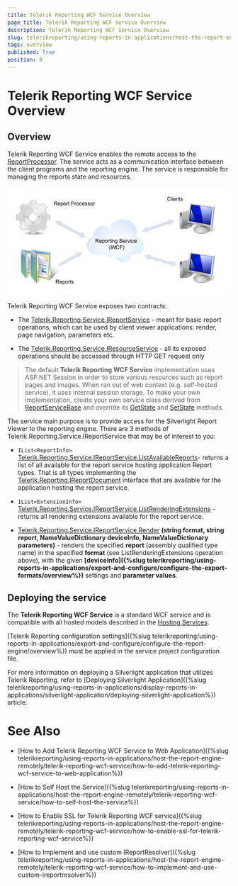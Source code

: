 ```yaml
---
title: Telerik Reporting WCF Service Overview
page_title: Telerik Reporting WCF Service Overview
description: Telerik Reporting WCF Service Overview
slug: telerikreporting/using-reports-in-applications/host-the-report-engine-remotely/telerik-reporting-wcf-service/overview
tags: overview
published: True
position: 0
---
```


# Telerik Reporting WCF Service Overview

## Overview

Telerik Reporting WCF Service enables the remote access to the [ReportProcessor](/reporting/api/Telerik.Reporting.Processing.ReportProcessor). The service acts as a communication interface between the client programs and the reporting engine. The service is responsible for managing the reports state and resources. 

  ![](images/WCFService.png)

Telerik Reporting WCF Service exposes two contracts:

* The [Telerik.Reporting.Service.IReportService](/reporting/api/Telerik.Reporting.Service.IReportService) - meant for basic report operations, which can be used by client viewer applications: render, page navigation, parameters etc. 

* The [Telerik.Reporting.Service.IResourceService](/reporting/api/Telerik.Reporting.Service.IResourceService) - all its exposed operations should be accessed through HTTP GET request only 

> The default __Telerik Reporting WCF Service__ implementation uses ASP.NET Session in order to store various resources such as report pages and images. When ran out of web context (e.g. self-hosted service), it uses internal session storage. To make your own implementation, create your own service class derived from [ReportServiceBase](/reporting/api/Telerik.Reporting.Service.ReportServiceBase) and override its [GetState](/reporting/api/Telerik.Reporting.Service.ReportServiceBase#Telerik_Reporting_Service_ReportServiceBase_GetState_System_String_) and [SetState](/reporting/api/Telerik.Reporting.Service.ReportServiceBase#Telerik_Reporting_Service_ReportServiceBase_SetState_System_String_System_Object_) methods. 

The service main purpose is to provide access for the Silverlight Report Viewer to the reporting engine. There are 3 methods of Telerik.Reporting.Service.IReportService that may be of interest to you: 

* `IList<ReportInfo>` [Telerik.Reporting.Service.IReportService.ListAvailableReports](/reporting/api/Telerik.Reporting.Service.IReportService#Telerik_Reporting_Service_IReportService_ListAvailableReports)- returns a list of all available for the report service hosting application Report types. That is all types implementing the [Telerik.Reporting.IReportDocument](/reporting/api/Telerik.Reporting.IReportDocument) interface that are available for the application hosting the report service. 

* `IList<ExtensionInfo>` [Telerik.Reporting.Service.IReportService.ListRenderingExtensions](/reporting/api/Telerik.Reporting.Service.IReportService#Telerik_Reporting_Service_IReportService_ListRenderingExtensions) - returns all rendering extensions available for the report service. 

*  [Telerik.Reporting.Service.IReportService.Render](/reporting/api/Telerik.Reporting.Service.IReportService#Telerik_Reporting_Service_IReportService_Render_System_String_System_String_Telerik_Reporting_Service_NameValueDictionary_Telerik_Reporting_Service_NameValueDictionary_) __(string format, string report, NameValueDictionary deviceInfo, NameValueDictionary parameters)__ - renders the specified __report__ (assembly qualified type name) in the specified __format__ (see ListRenderingExtensions operation above), with the given __[deviceInfo]({%slug telerikreporting/using-reports-in-applications/export-and-configure/configure-the-export-formats/overview%})__ settings and __parameter values__. 

## Deploying the service

The __Telerik Reporting WCF Service__ is a standard WCF service and is compatible with all hosted models described in the [Hosting Services](http://msdn.microsoft.com/en-us/library/ms730158). 

[Telerik Reporting configuration settings]({%slug telerikreporting/using-reports-in-applications/export-and-configure/configure-the-report-engine/overview%}) must be applied in the service project configuration file.

For more information on deploying a Silverlight application that utilizes Telerik Reporting, refer to [Deploying Silverlight Application]({%slug telerikreporting/using-reports-in-applications/display-reports-in-applications/silverlight-application/deploying-silverlight-application%}) article. 

# See Also

* [How to Add Telerik Reporting WCF Service to Web Application]({%slug telerikreporting/using-reports-in-applications/host-the-report-engine-remotely/telerik-reporting-wcf-service/how-to-add-telerik-reporting-wcf-service-to-web-application%})

* [How to Self Host the Service]({%slug telerikreporting/using-reports-in-applications/host-the-report-engine-remotely/telerik-reporting-wcf-service/how-to-self-host-the-service%})

* [How to Enable SSL for Telerik Reporting WCF service]({%slug telerikreporting/using-reports-in-applications/host-the-report-engine-remotely/telerik-reporting-wcf-service/how-to-enable-ssl-for-telerik-reporting-wcf-service%})

* [How to Implement and use custom IReportResolver]({%slug telerikreporting/using-reports-in-applications/host-the-report-engine-remotely/telerik-reporting-wcf-service/how-to-implement-and-use-custom-ireportresolver%})
